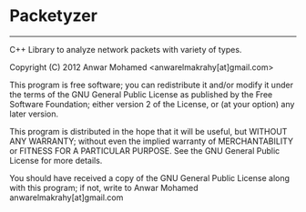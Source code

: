 #  Packetyzer
-------------
C++ Library to analyze network packets with variety of types.


Copyright (C) 2012  Anwar Mohamed <anwarelmakrahy[at]gmail.com>

This program is free software; you can redistribute it and/or modify
it under the terms of the GNU General Public License as published by
the Free Software Foundation; either version 2 of the License, or
(at your option) any later version.

This program is distributed in the hope that it will be useful,
but WITHOUT ANY WARRANTY; without even the implied warranty of
MERCHANTABILITY or FITNESS FOR A PARTICULAR PURPOSE.  See the
GNU General Public License for more details.

You should have received a copy of the GNU General Public License
along with this program; if not, write to Anwar Mohamed
anwarelmakrahy[at]gmail.com

